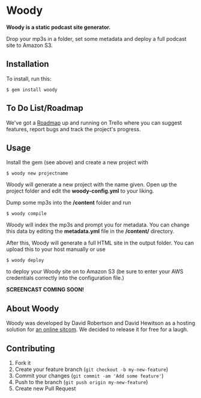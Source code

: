# Woody

**Woody is a static podcast site generator.**

Drop your mp3s in a folder, set some metadata and deploy a full podcast site to Amazon S3.

## Installation

To install, run this:

    $ gem install woody
    
## To Do List/Roadmap
We've got a [Roadmap](https://trello.com/board/woody-to-do-list/50c7903cc0e26dc906001fd6) up and running on Trello where you can suggest features, report bugs and track the project's progress.

## Usage

Install the gem (see above) and create a new project with

    $ woody new projectname

Woody will generate a new project with the name given. Open up the project folder and edit the **woody-config.yml** to your liking.

Dump some mp3s into the **/content** folder and run

    $ woody compile
   
Woody will index the mp3s and prompt you for metadata. You can change this data by editing the **metadata.yml** file in the **/content/** directory.

After this, Woody will generate a full HTML site in the output folder. You can upload this to your host manually or use

    $ woody deploy
   
to deploy your Woody site on to Amazon S3 (be sure to enter your AWS credentials correctly into the configuration file.)

**SCREENCAST COMING SOON!**

## About Woody

Woody was developed by David Robertson and David Hewitson as a hosting solution for [an online sitcom](http://spaceferries.com). We decided to release it for free for a laugh.

## Contributing

1. Fork it
2. Create your feature branch (`git checkout -b my-new-feature`)
3. Commit your changes (`git commit -am 'Add some feature'`)
4. Push to the branch (`git push origin my-new-feature`)
5. Create new Pull Request
